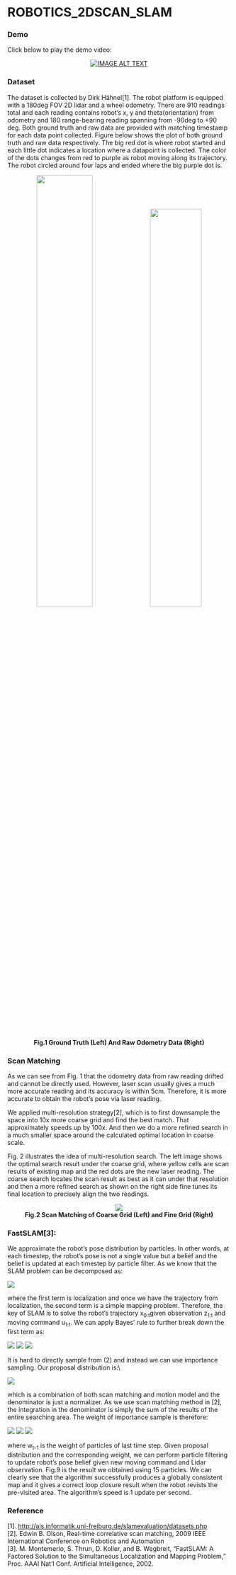 # ROBOTICS_2DSCAN_SLAM

### Demo
Click below to play the demo video:
<div align="center">
  <a href="https://www.youtube.com/watch?v=qH-ZQsRhMQU"><img src="https://github.com/xiaofeng419/ROBOTICS_2DSCAN_SLAM/tree/master/Image/SLAM_DEMO.png" alt="IMAGE ALT TEXT"></a>
</div>


### Dataset
The dataset is collected by Dirk Hähnel[1]. The robot platform is equipped with a 180deg FOV 2D lidar and a wheel odometry. There are 910 readings total and each reading contains robot’s x, y and theta(orientation) from odometry and 180 range-bearing reading spanning from -90deg to +90 deg. Both ground truth and raw data are provided with matching timestamp for each data point collected. Figure below shows the plot of both ground truth and raw data respectively. The big red dot is where robot started and each little dot indicates a location where a datapoint is collected. The color of the dots changes from red to purple as robot moving along its trajectory. The robot circled around four laps and ended where the big purple dot is.  

<p align="center">
  <img width="50%" src="https://github.com/xiaofeng419/ROBOTICS_2DSCAN_SLAM/tree/master/Image/GroundTruthLabel.png">
  <img width="48%" src="https://github.com/xiaofeng419/ROBOTICS_2DSCAN_SLAM/tree/master/Image/rawOdometryLabel.png"><br>
  <b>Fig.1 Ground Truth (Left) And Raw Odometry Data (Right) </b><br>
</p>

### Scan Matching 
As we can see from Fig. 1 that the odometry data from raw reading drifted and cannot be directly used. However, laser scan usually gives a much more accurate reading and its accuracy is within 5cm. Therefore, it is more accurate to obtain the robot’s pose via laser reading. 

We applied multi-resolution strategy[2], which is to first downsample the space into 10x more coarse grid and find the best match. That approximately speeds up by 100x. And then we do a more refined search in a much smaller space around the calculated optimal location in coarse scale.  

Fig. 2 illustrates the idea of multi-resolution search. The left image shows the optimal search result under the coarse grid, where yellow cells are scan results of existing map and the red dots are the new laser reading. The coarse search locates the scan result as best as it can under that resolution and then a more refined search as shown on the right side fine tunes its final location to precisely align the two readings. 
 
<p align="center">
  <img  src="https://github.com/xiaofeng419/ROBOTICS_2DSCAN_SLAM/tree/master/Image/ScanMatching.png"><br>
  <b>Fig.2 Scan Matching of Coarse Grid (Left) and Fine Grid (Right)</b><br>
</p>


### FastSLAM[3]:
We approximate the robot’s pose distribution by particles. In other words, at each timestep, the robot’s pose is not a single value but a belief and the belief is updated at each timestep by particle filter. As we know that the SLAM problem can be decomposed as:  
 
  <img src="https://latex.codecogs.com/svg.latex?\Large&space;p(x_{0:t},m\vert{z_{1:t}},u_{1:t})=p(x_{0:t}\vert{z}_{1:t},u_{1:t})p(m\vert{z}_{1:t},x_{1:t})\quad{(1)}"/>
 
where the first term is localization and once we have the trajectory from localization, the second term is a simple mapping problem. Therefore, the key of SLAM is to solve the robot’s trajectory x<sub>0:t</sub>given observation z<sub>1:t</sub>  and moving command u<sub>1:t</sub>. We can apply Bayes’ rule to further break down the first term as:

<img src="https://latex.codecogs.com/svg.latex?\Large&space;p(x_{0:t}\vert{z}_{1:t},u_{1:t})=p(z_{t}\vert{x}_{0:t},z_{1:t}-1,u_{1:t})p(x_{0:t}\vert{z}_{1:t-1},u_{1:t})"/>
 
<img src="https://latex.codecogs.com/svg.latex?\Large&space;=p(z_t\vert{x}_t,z_{1:t-1})p(x_t\vert{x}_{0:t-1},z_{1:t-1},u_{1:t})p(x_{0:t-1}\vert{z}_{1:t-1},u_{1:t-1})"/>

<img src="https://latex.codecogs.com/svg.latex?\Large&space;=p(z_t\vert{x}_t,z_{1:t-1})p(x_{t}\vert{x}_{t-1},u_{1:t})p(x_{0:t-1}\vert{z}_{1:t-1},u_{1:t-1})\quad{(2)"/> 

It is hard to directly sample from (2) and instead we can use importance sampling. Our proposal distribution is:\

<img src="https://latex.codecogs.com/svg.latex?\Large&space;\frac{p(z_t\vert{x}_t,z_{1:t-1})p(x_t\vert{u}_t,x_{t-1})}{\int{p}(z_t│x_t,z_{1:t-1})p(x_t\vert{u}_t,x_{t-1})dx_t}"/> 


which is a combination of both scan matching and motion model and the denominator is just a normalizer. As we use scan matching method in [2], the integration in the denominator is simply the sum of the results of the entire searching area. The weight of importance sample is therefore: 
 
<img src="https://latex.codecogs.com/svg.latex?\Large&space;w_t=\frac{p(z_{t}\vert{x}_t,z_{1:t-1})p(x_t\vert{u}_t,x_{t-1})p(x_{0:t-1}\vert{z}_{1:t-1},u_{1:t-1})}{p(z_t\vert{x}_t,z_{1:t-1})p(x_t\vert{u}_t,x_{t-1})}"/> 

<img src="https://latex.codecogs.com/svg.latex?\Large&space;=p(x_{0:t-1}\vert{z}_{1:t-1},u_{1:t-1})\int{p}(z_t\vert{x}_t,z_{1:t-1})p(x_t\vert{u}_t,x_{t-1})dx_t"/> 

<img src="https://latex.codecogs.com/svg.latex?\Large&space;=w_{t-1}\int{P}(z_t\vert{x}_t,z_{1:t-1})P(x_t\vert{u}_t,x_{t-1})dx_t"/>
 
where w<sub>t-1</sub> is the weight of particles of last time step. Given proposal distribution and the corresponding weight, we can perform particle filtering to update robot’s pose belief given new moving command and Lidar observation. Fig.9 is the result we obtained using 15 particles. We can clearly see that the algorithm successfully produces a globally consistent map and it gives a correct loop closure result when the robot revists the pre-visited area. The algorithm’s speed is 1 update per second. 


### Reference 
[1]. http://ais.informatik.uni-freiburg.de/slamevaluation/datasets.php \
[2]. Edwin B. Olson, Real-time correlative scan matching, 2009 IEEE International Conference on Robotics and Automation
 \
[3]. M. Montemerlo, S. Thrun, D. Koller, and B. Wegbreit, “FastSLAM: A Factored Solution to the Simultaneous Localization and Mapping Problem,” Proc. AAAI Nat’l Conf. Artificial Intelligence, 2002.
